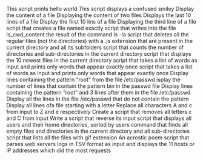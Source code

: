 This script prints hello world
This script displays a confused smiley
Display the content of a file
Displaying the content of two files
Displays the last 10 lines of a file
Display the first 10 lins of a file
Displaying the third line of a file
script that creates a file named exactly 
script that writes into the file ls_cwd_content the result of the command ls -la
script that deletes all the regular files (not the directories) with a .js extension that are present in the current directory and all its subfolders
script that counts the number of directories and sub-directories in the current directory
script that displays the 10 newest files in the current directory 
script that takes a list of words as input and prints only words that appear exactly once
script that takes a list of words as input and prints only words that appear exactly once
Display lines containing the pattern “root” from the file /etc/passwd
isplay the number of lines that contain the pattern bin in the passwd file
Display lines containing the pattern “root” and 3 lines after them in the file /etc/passwd
Display all the lines in the file /etc/passwd that do not contain the pattern
Display all lines ofa file starting with a letter
Replace all characters A and c from input to Z and e respectively
Create a script that removes all letters c and C from input
Write a script that reverse its input
script that displays all users and their home directories, sorted by users
command that finds all empty files and directories in the current directory and all sub-directories
script that lists all the files with gif extension
An acrostic poem
script that parses web servers logs in TSV format as input and displays the 11 hosts or IP addresses which did the most requests
